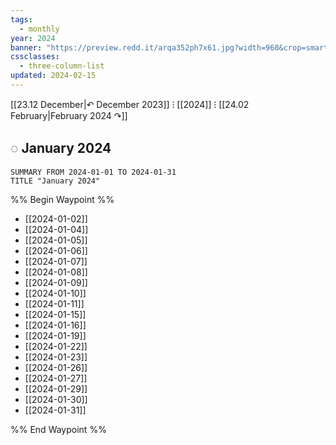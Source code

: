 ```yaml
---
tags:
  - monthly
year: 2024
banner: "https://preview.redd.it/arqa352ph7x61.jpg?width=960&crop=smart&auto=webp&s=84f9245d607b029667d5bfc4abf36547fc6213de"
cssclasses:
  - three-column-list
updated: 2024-02-15
---
```


[[23.12 December|↶ December 2023]] ⁝ [[2024]] ⁝ [[24.02 February|February 2024 ↷]]

## ◌ January 2024

```toggl
SUMMARY FROM 2024-01-01 TO 2024-01-31
TITLE "January 2024"
```
%% Begin Waypoint %%
- [[2024-01-02]]
- [[2024-01-04]]
- [[2024-01-05]]
- [[2024-01-06]]
- [[2024-01-07]]
- [[2024-01-08]]
- [[2024-01-09]]
- [[2024-01-10]]
- [[2024-01-11]]
- [[2024-01-15]]
- [[2024-01-16]]
- [[2024-01-19]]
- [[2024-01-22]]
- [[2024-01-23]]
- [[2024-01-26]]
- [[2024-01-27]]
- [[2024-01-29]]
- [[2024-01-30]]
- [[2024-01-31]]

%% End Waypoint %%
